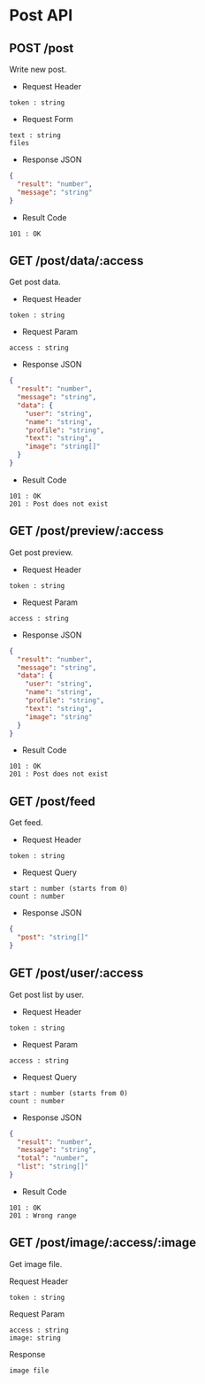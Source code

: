 # Post API

## POST /post

Write new post.

* Request Header
```
token : string
```

* Request Form
```
text : string
files
```

* Response JSON
```json
{
  "result": "number",
  "message": "string"
}
```

* Result Code
```
101 : OK
```

## GET /post/data/:access

Get post data.

* Request Header
```
token : string
```
  
* Request Param
```
access : string
```

* Response JSON
```json
{
  "result": "number",
  "message": "string",
  "data": {
    "user": "string",
    "name": "string",
    "profile": "string",
    "text": "string",
    "image": "string[]"
  }
}
```

* Result Code
```
101 : OK
201 : Post does not exist
```

## GET /post/preview/:access

Get post preview.

* Request Header
```
token : string
```
  
* Request Param
```
access : string
```

* Response JSON
```json
{
  "result": "number",
  "message": "string",
  "data": {
    "user": "string",
    "name": "string",
    "profile": "string",
    "text": "string",
    "image": "string"
  }
}
```

* Result Code
```
101 : OK
201 : Post does not exist
```

## GET /post/feed

Get feed.

* Request Header
```
token : string
```

* Request Query
```
start : number (starts from 0)
count : number
```

* Response JSON
```json
{
  "post": "string[]"
}
```

## GET /post/user/:access

Get post list by user.

* Request Header
```
token : string
```

* Request Param
```
access : string
```

* Request Query
```
start : number (starts from 0)
count : number
```

* Response JSON
```json
{
  "result": "number",
  "message": "string",
  "total": "number",
  "list": "string[]"
}
```

* Result Code
```
101 : OK
201 : Wrong range
```

## GET /post/image/:access/:image

Get image file.

Request Header
```
token : string
```

Request Param
```
access : string
image: string
```

Response
```
image file
```
